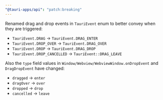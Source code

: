 ```yaml
---
"@tauri-apps/api": "patch:breaking"
---
```


Renamed drag and drop events in `TauriEvent` enum to better convey when they are triggered:

- `TauriEvent.DRAG` -> `TauriEvent.DRAG_ENTER`
- `TauriEvent.DROP_OVER` -> `TauriEvent.DRAG_OVER`
- `TauriEvent.DROP` -> `TauriEvent.DRAG_DROP`
- `TauriEvent.DROP_CANCELLED` -> `TauriEvent::DRAG_LEAVE`

Also the `type` field values in `Window/Webview/WebviewWindow.onDropEvent` and `DragDropEvent` have changed:

- `dragged` -> `enter`
- `dragOver` -> `over`
- `dropped` -> `drop`
- `cancelled` -> `leave`
